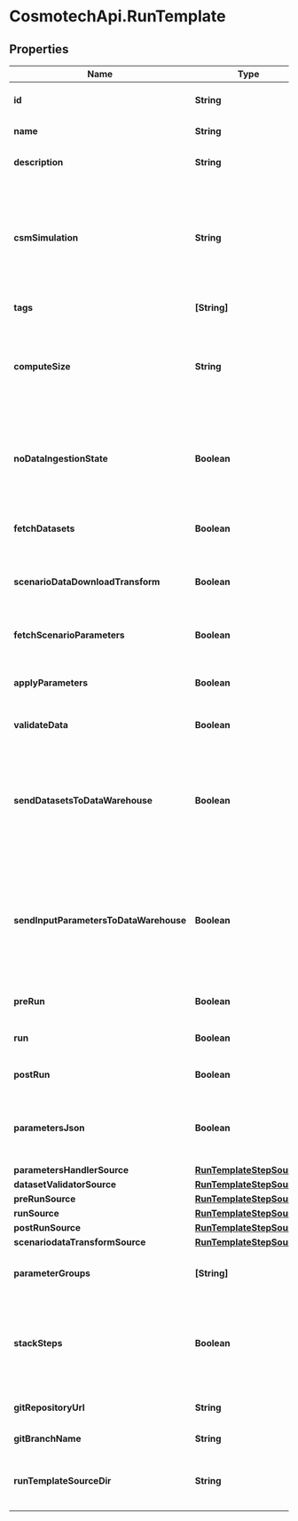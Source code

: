 # CosmotechApi.RunTemplate

## Properties

Name | Type | Description | Notes
------------ | ------------- | ------------- | -------------
**id** | **String** | the Solution Run Template id | 
**name** | **String** | the Run Template name | 
**description** | **String** | the Run Template description | [optional] 
**csmSimulation** | **String** | the Cosmo Tech simulation name. This information is send to the Engine. Mandatory information if no Engine is defined | [optional] 
**tags** | **[String]** | the list of Run Template tags | [optional] 
**computeSize** | **String** | the compute size needed for this Run Template. Standard sizes are basic and highcpu. Default is basic | [optional] 
**noDataIngestionState** | **Boolean** | set to true if the run template does not want to check data ingestion state (no probes or not control plane) | [optional] 
**fetchDatasets** | **Boolean** | whether or not the fetch dataset step is done | [optional] 
**scenarioDataDownloadTransform** | **Boolean** | whether or not the scenario data download transform step step is done | [optional] 
**fetchScenarioParameters** | **Boolean** | whether or not the fetch parameters step is done | [optional] 
**applyParameters** | **Boolean** | whether or not the apply parameter step is done | [optional] 
**validateData** | **Boolean** | whether or not the validate step is done | [optional] 
**sendDatasetsToDataWarehouse** | **Boolean** | whether or not the Datasets values are send to the DataWarehouse prior to Simulation Run. If not set follow the Workspace setting | [optional] 
**sendInputParametersToDataWarehouse** | **Boolean** | whether or not the input parameters values are send to the DataWarehouse prior to Simulation Run. If not set follow the Workspace setting | [optional] 
**preRun** | **Boolean** | whether or not the pre-run step is done | [optional] 
**run** | **Boolean** | whether or not the run step is done | [optional] 
**postRun** | **Boolean** | whether or not the post-run step is done | [optional] 
**parametersJson** | **Boolean** | whether or not to store the scenario parameters in json instead of csv | [optional] 
**parametersHandlerSource** | [**RunTemplateStepSource**](RunTemplateStepSource.md) |  | [optional] 
**datasetValidatorSource** | [**RunTemplateStepSource**](RunTemplateStepSource.md) |  | [optional] 
**preRunSource** | [**RunTemplateStepSource**](RunTemplateStepSource.md) |  | [optional] 
**runSource** | [**RunTemplateStepSource**](RunTemplateStepSource.md) |  | [optional] 
**postRunSource** | [**RunTemplateStepSource**](RunTemplateStepSource.md) |  | [optional] 
**scenariodataTransformSource** | [**RunTemplateStepSource**](RunTemplateStepSource.md) |  | [optional] 
**parameterGroups** | **[String]** | the ordered list of parameters groups for the Run Template | [optional] 
**stackSteps** | **Boolean** | whether or not to stack adjacent scenario run steps in one container run which will chain steps | [optional] 
**gitRepositoryUrl** | **String** | an optional URL to the git repository | [optional] 
**gitBranchName** | **String** | an optional git branch name | [optional] 
**runTemplateSourceDir** | **String** | an optional directory where to find the run template source | [optional] 


